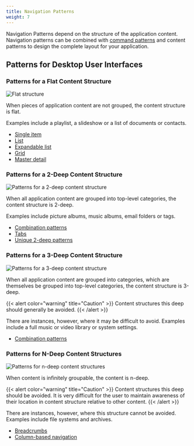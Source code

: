 ```yaml
---
title: Navigation Patterns
weight: 7
---
```


Navigation Patterns depend on the structure of the application content.
Navigation patterns can be combined with [command patterns](/patterns-command/)
and content patterns to design the complete layout for your application.

Patterns for Desktop User Interfaces
------------------------------------

### Patterns for a Flat Content Structure

![Flat structure](/hig/IS-flat.png)

When pieces of application content are not grouped, the content
structure is flat.

Examples include a playlist, a slideshow or a list of documents or
contacts.

-  [Single item](single)
-  [List](list)
-  [Expandable list](expandable)
-  [Grid](grid)
-  [Master detail](master)

### Patterns for a 2-Deep Content Structure

![Patterns for a 2-deep content structure](/hig/IS-2-deep.png)

When all application content are grouped into top-level categories, the
content structure is 2-deep.

Examples include picture albums, music albums, email folders or tags.

-   [Combination patterns ](combination)
-   [Tabs ](tab)
-   [Unique 2-deep patterns ](unique)

### Patterns for a 3-Deep Content Structure

![Patterns for a 3-deep content structure](/hig/IS-3-deep.png)

When all application content are grouped into categories, which are
themselves be grouped into top-level categories, the content structure
is 3-deep.

{{< alert color="warning" title="Caution" >}}
Content structures this deep should generally be avoided.
{{< /alert >}}

There are instances, however, where it may be difficult to avoid.
Examples include a full music or video library or system settings.

-   [Combination patterns ](combination-3)

### Patterns for N-Deep Content Structures

![Patterns for n-deep content structures](/hig/IS-n-deep.png)

When content is infinitely groupable, the content is n-deep.

{{< alert color="warning" title="Caution" >}}
Content structures this deep should be avoided. It is very difficult for
the user to maintain awareness of their location in content structure
relative to other content.
{{< /alert >}}

There are instances, however, where this structure cannot be avoided.
Examples include file systems and archives.

-   [Breadcrumbs ](breadcrumb)
-   [Column-based navigation ](column)
